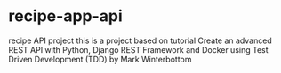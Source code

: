 # recipe-app-api
recipe API project
this is a project based on tutorial Create an advanced REST API with Python, Django REST Framework and Docker using Test Driven Development (TDD) by Mark Winterbottom

